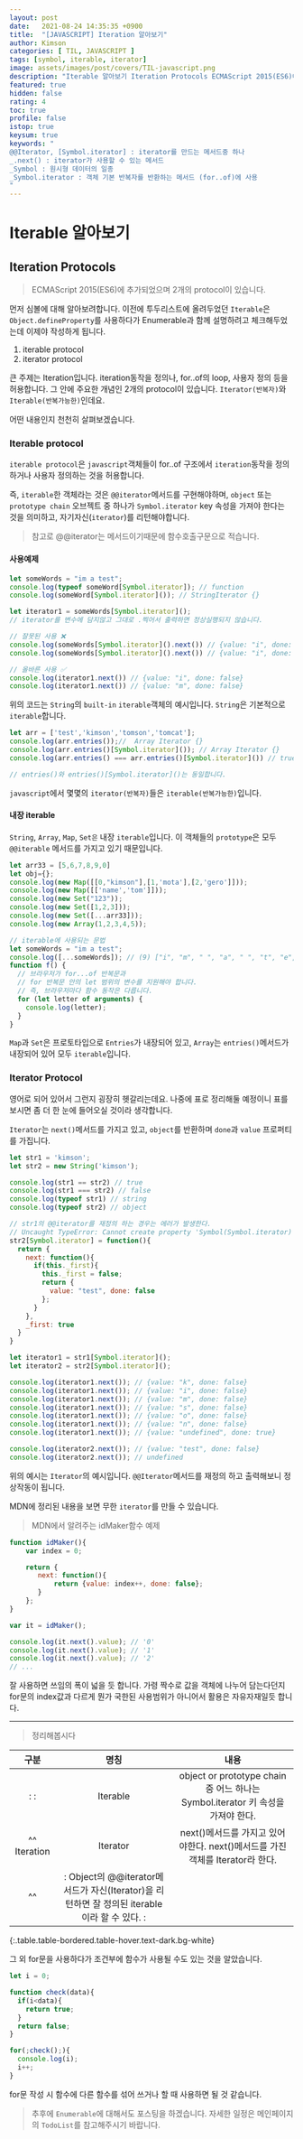 ```yaml
---
layout: post
date:   2021-08-24 14:35:35 +0900
title:  "[JAVASCRIPT] Iteration 알아보기"
author: Kimson
categories: [ TIL, JAVASCRIPT ]
tags: [symbol, iterable, iterator]
image: assets/images/post/covers/TIL-javascript.png
description: "Iterable 알아보기 Iteration Protocols ECMAScript 2015(ES6)에 추가되었으며 2개의 protocol이 있습니다. 먼저 심볼에 대해 알아보려합니다. 이전에 투두리스트에 올려두었던 `Iterable`은 `Object.defineProperty`를 사용하다가 Enumerable과 함께 설명하려고 체크해두었는데 이제야 작성하게 됩니다."
featured: true
hidden: false
rating: 4
toc: true
profile: false
istop: true
keysum: true
keywords: "
@@Iterator, [Symbol.iterator] : iterator를 만드는 메서드중 하나
_.next() : iterator가 사용할 수 있는 메서드
_Symbol : 원시형 데이터의 일종
_Symbol.iterator : 객체 기본 반복자를 반환하는 메서드 (for..of)에 사용
"
---
```


# Iterable 알아보기

## Iteration Protocols

> ECMAScript 2015(ES6)에 추가되었으며 2개의 protocol이 있습니다.

먼저 심볼에 대해 알아보려합니다. 이전에 투두리스트에 올려두었던 `Iterable`은 `Object.defineProperty`를 사용하다가 Enumerable과 함께 설명하려고 체크해두었는데 이제야 작성하게 됩니다.

1. iterable protocol
2. iterator protocol

큰 주제는 Iteration입니다. iteration동작을 정의나, for..of의 loop, 사용자 정의 등을 허용합니다. 그 안에 주요한 개념인 2개의 protocol이 있습니다. `Iterator(반복자)`와 `Iterable(반복가능한)`인데요.  

어떤 내용인지 천천히 살펴보겠습니다.

### Iterable protocol

`iterable protocol`은 `javascript`객체들이 for..of 구조에서 `iteration`동작을 정의하거나 사용자 정의하는 것을 허용합니다.

즉, `iterable`한 객체라는 것은 `@@iterator`메서드를 구현해야하며, `object` 또는 `prototype chain` 오브젝트 중 하나가 `Symbol.iterator` key 속성을 가져야 한다는 것을 의미하고, 자기자신(`iterator`)를 리턴해야합니다.

> 참고로 @@iterator는 메서드이기때문에 함수호출구문으로 적습니다.

#### 사용예제

```javascript
let someWords = "im a test";
console.log(typeof someWord[Symbol.iterator]); // function
console.log(someWord[Symbol.iterator]()); // StringIterator {}

let iterator1 = someWords[Symbol.iterator]();
// iterator를 변수에 담지않고 그대로 .찍어서 출력하면 정상실행되지 않습니다.

// 잘못된 사용 ❌
console.log(someWords[Symbol.iterator]().next()) // {value: "i", done: false}
console.log(someWords[Symbol.iterator]().next()) // {value: "i", done: false}

// 올바른 사용 ✅
console.log(iterator1.next()) // {value: "i", done: false}
console.log(iterator1.next()) // {value: "m", done: false}
```

위의 코드는 `String`의 `built-in` `iterable`객체의 예시입니다. `String`은 기본적으로 `iterable`합니다.

```javascript
let arr = ['test','kimson','tomson','tomcat'];
console.log(arr.entries());//  Array Iterator {}
console.log(arr.entries()[Symbol.iterator]()); // Array Iterator {}
console.log(arr.entries() === arr.entries()[Symbol.iterator]()) // true

// entries()와 entries()[Symbol.iterator]()는 동일합니다.
```

`javascript`에서 몇몇의 `iterator(반복자)`들은 `iterable(반복가능한)`입니다.

#### 내장 iterable

`String`, `Array`, `Map`, `Set은` 내장 `iterable`입니다. 이 객체들의 `prototype`은 모두 `@@iterable` 메서드를 가지고 있기 때문입니다.

```javascript
let arr33 = [5,6,7,8,9,0]
let obj={};
console.log(new Map([[0,"kimson"],[1,'mota'],[2,'gero']]));
console.log(new Map([['name','tom']]));
console.log(new Set("123"));
console.log(new Set([1,2,3]));
console.log(new Set([...arr33]));
console.log(new Array(1,2,3,4,5));

// iterable에 사용되는 문법
let someWords = "im a test";
console.log([...someWords]); // (9) ["i", "m", " ", "a", " ", "t", "e", "s", "t"]
function f() {
  // 브라우저가 for...of 반복문과
  // for 반복문 안의 let 범위의 변수를 지원해야 합니다.
  // 즉, 브라우저마다 함수 동작은 다릅니다.
  for (let letter of arguments) {
    console.log(letter);
  }
}
```

`Map`과 `Set`은 프로토타입으로 `Entries`가 내장되어 있고, `Array`는 `entries()`메서드가 내장되어 있어 모두 `iterable`입니다.

### Iterator Protocol

영어로 되어 있어서 그런지 굉장히 헷갈리는데요. 나중에 표로 정리해둘 예정이니 표를 보시면 좀 더 한 눈에 들어오실 것이라 생각합니다.

`Iterator`는 `next()`메서드를 가지고 있고, `object`를 반환하며 `done`과 `value` 프로퍼티를 가집니다.

```javascript
let str1 = 'kimson';
let str2 = new String('kimson');

console.log(str1 == str2) // true
console.log(str1 === str2) // false
console.log(typeof str1) // string
console.log(typeof str2) // object

// str1의 @@iterator를 재정의 하는 경우는 에러가 발생한다.
// Uncaught TypeError: Cannot create property 'Symbol(Symbol.iterator)' on string 'test some'
str2[Symbol.iterator] = function(){
  return {
    next: function(){
      if(this._first){
        this._first = false;
        return {
          value: "test", done: false
        };
      }
    },
    _first: true
  }
}

let iterator1 = str1[Symbol.iterator]();
let iterator2 = str2[Symbol.iterator]();

console.log(iterator1.next()); // {value: "k", done: false}
console.log(iterator1.next()); // {value: "i", done: false}
console.log(iterator1.next()); // {value: "m", done: false}
console.log(iterator1.next()); // {value: "s", done: false}
console.log(iterator1.next()); // {value: "o", done: false}
console.log(iterator1.next()); // {value: "n", done: false}
console.log(iterator1.next()); // {value: "undefined", done: true}

console.log(iterator2.next()); // {value: "test", done: false}
console.log(iterator2.next()); // undefined
```

위의 예시는 `Iterator`의 예시입니다. `@@Iterator`메서드를 재정의 하고 출력해보니 정상작동이 됩니다.

MDN에 정리된 내용을 보면 무한 `iterator`를 만들 수 있습니다.

> MDN에서 알려주는 idMaker함수 예제

```javascript
function idMaker(){
    var index = 0;

    return {
       next: function(){
           return {value: index++, done: false};
       }
    };
}

var it = idMaker();

console.log(it.next().value); // '0'
console.log(it.next().value); // '1'
console.log(it.next().value); // '2'
// ...
```

잘 사용하면 쓰임의 폭이 넓을 듯 합니다. 가령 짝수로 값을 객체에 나누어 담는다던지 for문의 index값과 다르게 뭔가 국한된 사용범위가 아니어서 활용은 자유자재일듯 합니다.

-----

> 정리해봅시다

|구분|명칭|내용|
| :---------: | :------: | :-----------------------------------------------------------------------------: |
| :         : | Iterable | object or prototype chain 중 어느 하나는 Symbol.iterator 키 속성을 가져야 한다.    |
| ^^ Iteration| Iterator |next()메서드를 가지고 있어야한다. next()메서드를 가진 객체를 Iterator라 한다.         |
| ^^          | : Object의 @@iterator메서드가 자신(Iterator)을 리턴하면 잘 정의된 iterable 이라 할 수 있다. : ||
{:.table.table-bordered.table-hover.text-dark.bg-white}

그 외 for문을 사용하다가 조건부에 함수가 사용될 수도 있는 것을 알았습니다.

```javascript
let i = 0;

function check(data){
  if(i<data){
    return true;
  }
  return false;
}

for(;check();){
  console.log(i);
  i++;
}
```

for문 작성 시 함수에 다른 함수를 섞어 쓰거나 할 때 사용하면 될 것 같습니다.

> 추후에 `Enumerable`에 대해서도 포스팅을 하겠습니다. 자세한 일정은 메인페이지의 `TodoList`를 참고해주시기 바랍니다.